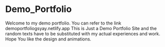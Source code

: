 # Demo_Portfolio
Welcome to my demo portfolio. You can refer to the link
demoportfoliogsyay.netlify.app
This is Just a Demo Portfolio Site and the random texts have to be substituted with my actual experiences and work.
Hope You like the design and animations.
